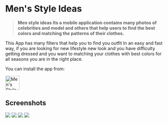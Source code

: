 # Men's Style Ideas
> **Men style ideas Its a mobile application contains many photos of celebrities and model and others 
that help users to find the best colors and matching the patterns of their clothes.**

This App has many filters that help you to find you outfit In an easy and fast way, 
if you are looking for new lifestyle new look and you have difficulty
getting dressed and you want to matching your clothes with best colors for all seasons you are in the right place.

You can install the app from:

<a href="https://play.google.com/store/apps/details?id=com.tolastbit.outfit">
        <img height="45" src="https://e7.pngegg.com/pngimages/384/968/png-clipart-google-play-app-store-android-mobile-app-android-text-logo.png" alt="Men's Style Ideas">
</a>

## Screenshots
<img src="https://play-lh.googleusercontent.com/zdWfIefkTGXlJpo0BJ9i20ygw24RWtJ9JtyjKudIAt8duBh9Nk3cpGCeeIco6peZ5WU=w1536-h754-rw"> <img src="https://play-lh.googleusercontent.com/fVyhV8KoxrURmbYz7Y-yFaxkUFrqre6xUjLZjm16iF9RSN_Cq2fP9UhsoxAHpMMTMw=w1536-h754-rw"> <img src="https://play-lh.googleusercontent.com/50qaK1NAoBWyazCnUnjuw5psC2YI-iOM2kUcv1eCyoP0McAwvN4UllPKKmfvRlJIHCc=w1536-h754-rw"> <img src="https://play-lh.googleusercontent.com/Kydvw-fLCL9odkRU3m2DUKcn4t0V6eoyl532-WAPa_tU1pGLDRBdL_ycVVmidVn6B08=w1536-h754-rw">
